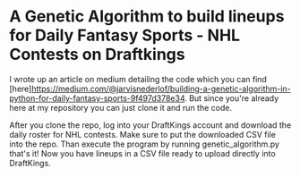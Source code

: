 # A Genetic Algorithm to build lineups for Daily Fantasy Sports - NHL Contests on Draftkings

I wrote up an article on medium detailing the code which you can find [here]https://medium.com/@jarvisnederlof/building-a-genetic-algorithm-in-python-for-daily-fantasy-sports-9f497d378e34. But since you're already here at my repository you can just clone it and run the code. 

After you clone the repo, log into your DraftKings account and download the daily roster for NHL contests. Make sure to put the downloaded CSV file into the repo. Than execute the program by running genetic_algorithm.py that's it! Now you have lineups in a CSV file ready to upload directly into DraftKings.